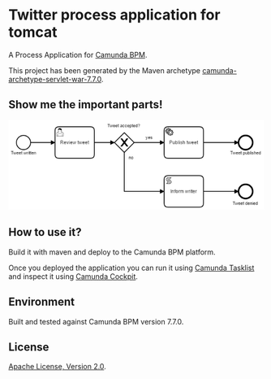 # Twitter process application for tomcat
A Process Application for [Camunda BPM](http://docs.camunda.org).

This project has been generated by the Maven archetype
[camunda-archetype-servlet-war-7.7.0](http://docs.camunda.org/latest/guides/user-guide/#process-applications-maven-project-templates-archetypes).

## Show me the important parts!
![BPMN Process](src/main/resources/process.png)

## How to use it?
Build it with maven and deploy to the Camunda BPM platform.

Once you deployed the application you can run it using
[Camunda Tasklist](http://docs.camunda.org/latest/guides/user-guide/#tasklist)
and inspect it using
[Camunda Cockpit](http://docs.camunda.org/latest/guides/user-guide/#cockpit).

## Environment
Built and tested against Camunda BPM version 7.7.0.

## License
[Apache License, Version 2.0](http://www.apache.org/licenses/LICENSE-2.0).

<!-- HTML snippet for index page
  <tr>
    <td><img src="snippets/twitter-qa-servlet/src/main/resources/process.png" width="100"></td>
    <td><a href="snippets/twitter-qa-servlet">Camunda BPM Process Application</a></td>
    <td>A Process Application for [Camunda BPM](http://docs.camunda.org).</td>
  </tr>
-->
<!-- Tweet
New @CamundaBPM example: Camunda BPM Process Application - A Process Application for [Camunda BPM](http://docs.camunda.org). https://github.com/camunda/camunda-consulting/tree/master/snippets/twitter-qa-servlet
-->